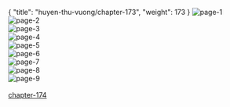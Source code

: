 { "title": "huyen-thu-vuong/chapter-173", "weight": 173 }
<img src="huyen-thu-vuong_0173_01-4e70284ff529a64a9936f57685d037db.webp" alt="page-1" origin="http://1.bp.blogspot.com/-cS7ifCVJYlo/WUimw8ETPeI/AAAAAAAAlNU/Gq-1Iz97IyUpyewEY-nlSBkXdmYs7xEjQCHMYCw/2.jpg?imgmax=0"><br/>
<img src="huyen-thu-vuong_0173_02-0c66b73cbb07002788b0f33291a75263.webp" alt="page-2" origin="http://1.bp.blogspot.com/-a3WovCAFeFU/WUimzVHPN5I/AAAAAAAAlNY/Zn63LdQc1K4YXzbvA7tBqy-l-5aIQEDpwCHMYCw/3.jpg?imgmax=0"><br/>
<img src="huyen-thu-vuong_0173_03-4b6a88dcab8544c3df44c893d24a8250.webp" alt="page-3" origin="http://1.bp.blogspot.com/-98tI1HnVX3Q/WUim1MsrRvI/AAAAAAAAlNc/HPSX9SbUiCwFukU0tHuJhxP7eeLyNX6SgCHMYCw/4.jpg?imgmax=0"><br/>
<img src="huyen-thu-vuong_0173_04-648e9b5eed9ed9d26b5a17481104b0e0.webp" alt="page-4" origin="http://1.bp.blogspot.com/-YlyNiV7JR78/WUim2mjmaII/AAAAAAAAlNg/B9_Jd8IFNjYieBaGG70Bt5maJy00AIR0ACHMYCw/5.jpg?imgmax=0"><br/>
<img src="huyen-thu-vuong_0173_05-94fe7a8afab404957ec5d45244ac875c.webp" alt="page-5" origin="http://1.bp.blogspot.com/-shGNkb2rXAY/WUim4AyE4VI/AAAAAAAAlNk/kBn5CE48AMUV6X1_51WrWRNDbdjV_Tl9wCHMYCw/6.jpg?imgmax=0"><br/>
<img src="huyen-thu-vuong_0173_06-a990c6b9d0d30a21e9f9fcde1564edf2.webp" alt="page-6" origin="http://1.bp.blogspot.com/-cnvxJZgi7JQ/WUim6CikeHI/AAAAAAAAlNo/F_1Rj3NhrxclTxwx7qp9U641xv8LJzwMACHMYCw/7.jpg?imgmax=0"><br/>
<img src="huyen-thu-vuong_0173_07-58ad59bf6221a19afc67afa448d02b09.webp" alt="page-7" origin="http://1.bp.blogspot.com/-0qw7QpRLAAw/WUim7hMtBNI/AAAAAAAAlNs/Ghea4293Gq0QCW8JNY91ZQDUa_2EQklHACHMYCw/8.jpg?imgmax=0"><br/>
<img src="huyen-thu-vuong_0173_08-53dcd438d7377c82d7c5b5c25d85ad90.webp" alt="page-8" origin="http://1.bp.blogspot.com/-d61Kt_4Lsfw/WUim9sj5hxI/AAAAAAAAlNw/kaT06NvcQ1cYMx5_EzGVSATAMRxm4_hrwCHMYCw/9.jpg?imgmax=0"><br/>
<img src="huyen-thu-vuong_0173_09-02f657965fcfd74ecd5ae643b2479f82.webp" alt="page-9" origin="http://1.bp.blogspot.com/-KrkIa0roiWY/WUim_Td0EYI/AAAAAAAAlN0/B8FfPnoaOJcHRacJFS6kMW3N_pgebCtwACHMYCw/10.jpg?imgmax=0"><br/>
<br/><a class="nextchap" href="/huyen-thu-vuong/chapter-174">chapter-174</a>
